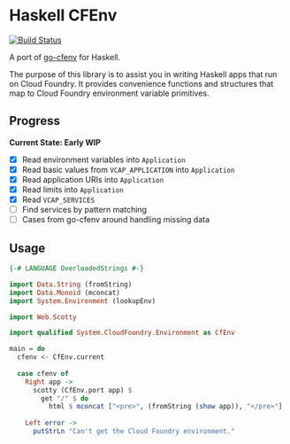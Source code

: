# Haskell CFEnv

[![Build Status](https://travis-ci.org/tomphp/haskell-cfenv.svg?branch=master)](https://travis-ci.org/tomphp/haskell-cfenv)

A port of [go-cfenv](https://github.com/cloudfoundry-community/go-cfenv) for
Haskell.

The purpose of this library is to assist you in writing Haskell apps that run
on Cloud Foundry. It provides convenience functions and structures that map to
Cloud Foundry environment variable primitives.

## Progress

**Current State: Early WIP**

- [x] Read environment variables into `Application`
- [x] Read basic values from `VCAP_APPLICATION` into `Application`
- [x] Read application URIs into `Application`
- [x] Read limits into `Application`
- [x] Read `VCAP_SERVICES`
- [ ] Find services by pattern matching
- [ ] Cases from go-cfenv around handling missing data

## Usage

```haskell
{-# LANGUAGE OverloadedStrings #-}

import Data.String (fromString)
import Data.Monoid (mconcat)
import System.Environment (lookupEnv)

import Web.Scotty

import qualified System.CloudFoundry.Environment as CfEnv

main = do
  cfenv <- CfEnv.current
  
  case cfenv of
    Right app ->
      scotty (CfEnv.port app) $
        get "/" $ do
          html $ mconcat ["<pre>", (fromString (show app)), "</pre>"]
          
    Left error ->
      putStrLn "Can't get the Cloud Foundry environment."
      
  
```